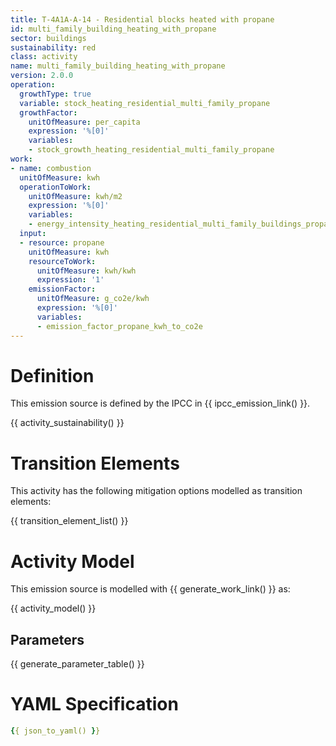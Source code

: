 ```yaml
---
title: T-4A1A-A-14 - Residential blocks heated with propane
id: multi_family_building_heating_with_propane
sector: buildings
sustainability: red
class: activity
name: multi_family_building_heating_with_propane
version: 2.0.0
operation:
  growthType: true
  variable: stock_heating_residential_multi_family_propane
  growthFactor:
    unitOfMeasure: per_capita
    expression: '%[0]'
    variables:
    - stock_growth_heating_residential_multi_family_propane
work:
- name: combustion
  unitOfMeasure: kwh
  operationToWork:
    unitOfMeasure: kwh/m2
    expression: '%[0]'
    variables:
    - energy_intensity_heating_residential_multi_family_buildings_propane
  input:
  - resource: propane
    unitOfMeasure: kwh
    resourceToWork:
      unitOfMeasure: kwh/kwh
      expression: '1'
    emissionFactor:
      unitOfMeasure: g_co2e/kwh
      expression: '%[0]'
      variables:
      - emission_factor_propane_kwh_to_co2e
---
```

# Definition
This emission source is defined by the IPCC in {{ ipcc_emission_link() }}.


{{ activity_sustainability() }}

# Transition Elements

This activity has the following mitigation options modelled as transition elements:

{{ transition_element_list() }}

# Activity Model
This emission source is modelled with {{ generate_work_link() }} as:

{{ activity_model() }}

## Parameters

{{ generate_parameter_table() }}

# YAML Specification

```yaml
{{ json_to_yaml() }}
```